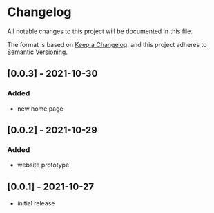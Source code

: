# Changelog

All notable changes to this project will be documented in this file.

The format is based on [Keep a Changelog](https://keepachangelog.com/en/1.0.0/),
and this project adheres to [Semantic Versioning](https://semver.org/spec/v2.0.0.html).

## [0.0.3] - 2021-10-30
### Added

- new home page

## [0.0.2] - 2021-10-29
### Added

- website prototype

## [0.0.1] - 2021-10-27

- initial release